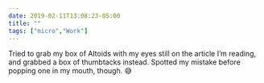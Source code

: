 ```yaml
---
date: 2019-02-11T13:08:23-05:00
title: ""
tags: ["micro","Work"]
---
```

Tried to grab my box of Altoids with my eyes still on the article I’m reading, and grabbed a box of thumbtacks instead. Spotted my mistake before popping one in my mouth, though. 😅
